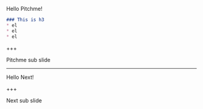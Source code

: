 
Hello Pitchme!

```markdown
### This is h3
* el
* el
* el

```
+++

Pitchme sub slide

---

Hello Next!

+++

Next sub slide



